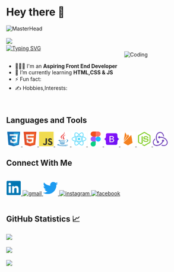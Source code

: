 # Hey there :wave:
![MasterHead](https://blogs.swarthmore.edu/its/wp-content/uploads/2022/12/github-universe-720x426.png)<br/>
<br/><img src="https://readme-typing-svg.herokuapp.com?font=Dancing+Script&size=35&pause=1000&center=true&color=d402fe&width=435&lines=I'm+Sumit+Hiras!" style="max-width: 100%;">
<br/>
<a href="https://git.io/typing-svg"><img src="https://readme-typing-svg.herokuapp.com?font=Dancing+Script&size=24&pause=1000&color=2cfe02&multiline=true&width=435&lines=I+am+an+aspiring+Frontend+Developer+from+India!" alt="Typing SVG" /></a><br/>
<img align="right" width="37%" src="https://www.wingstechsolutions.com/wp-content/uploads/2022/03/full-stack-development.gif" alt="Coding" />
<br/>

- 👩🏼‍💻 I'm an **Aspiring Front End Developer**
- 🌱 I’m currently learning **HTML,CSS & JS**
- ⚡ Fun fact:
- ✍️ Hobbies,Interests:
<br/>

## Languages and Tools
<p align="left"> 
<a href="https://www.w3schools.com/css/" target="_blank" rel="noreferrer"> <img src="https://raw.githubusercontent.com/devicons/devicon/master/icons/css3/css3-original.svg" alt="css3" width="40" height="40"/> </a>
<a href="https://www.w3schools.com/html/" target="_blank" rel="noreferrer"> <img src="https://raw.githubusercontent.com/devicons/devicon/master/icons/html5/html5-original.svg" alt="html5" width="40" height="40"/> </a> 
<a href="https://developer.mozilla.org/en-US/docs/Web/JavaScript" target="_blank" rel="noreferrer"> <img src="https://raw.githubusercontent.com/devicons/devicon/master/icons/javascript/javascript-original.svg" alt="javascript" width="40" height="40"/> </a>
<a href="https://www.java.com" target="_blank" rel="noreferrer"> <img src="https://raw.githubusercontent.com/devicons/devicon/master/icons/java/java-original.svg" alt="java" width="40" height="40"/> </a> 
<a href="https://react.dev/" target="_blank" rel="noreferrer"> <img src="https://raw.githubusercontent.com/devicons/devicon/master/icons/react/react-original.svg" alt="react" width="40" height="40"/> </a>
<a href="https://www.figma.com/" target="_blank" rel="noreferrer"> <img src="https://raw.githubusercontent.com/devicons/devicon/master/icons/figma/figma-original.svg" alt="figma" width="40" height="40"/> </a>
<a href="https://getbootstrap.com/" target="_blank" rel="noreferrer"> <img src="https://raw.githubusercontent.com/devicons/devicon/master/icons/bootstrap/bootstrap-original.svg" alt="bootstrap" width="40" height="40"/> </a> 
<a href="https://firebase.google.com/" target="_blank" rel="noreferrer"> <img src="https://raw.githubusercontent.com/devicons/devicon/master/icons/firebase/firebase-plain.svg" alt="firebase" width="40" height="40"/> </a>
 <a href="https://nodejs.org/en" target="_blank" rel="noreferrer"> <img src="https://raw.githubusercontent.com/devicons/devicon/master/icons/nodejs/nodejs-original.svg" alt="nodeJS" width="40" height="40"/> </a>
 <a href="https://redux.js.org/" target="_blank" rel="noreferrer"> <img src="https://raw.githubusercontent.com/devicons/devicon/master/icons/redux/redux-original.svg" alt="redux" width="40" height="40"/> </a>
</p>

## Connect With Me
<br/>
<div>
<a href="">
<img src="https://raw.githubusercontent.com/devicons/devicon/master/icons/linkedin/linkedin-original.svg" alt="linkedin" width="40" height="40"/>
</a>
<a href="mailto:sumithiras22@gmail.com">
<img src="https://img.icons8.com/color/1x/gmail-new.png" alt="gmail" />
</a>
<a href="">
<img src="https://raw.githubusercontent.com/devicons/devicon/master/icons/twitter/twitter-original.svg" alt="twitter" width="40" height="40"/>
</a>
<a href="">
<img src="https://img.icons8.com/color/1x/instagram-new.png" alt="instagram" />
</a>
 <a href="">
<img src="https://img.icons8.com/fluency/1x/facebook-new.png" alt="facebook" />
</a>
</div>
</br>

## GitHub Statistics 📈
<p align="center">
 
   <img align="center" src="https://github-readme-streak-stats.herokuapp.com/?user=sumit7057416306&theme=radical" /><br/><br/>
   <img align="center" src="https://github-readme-stats.vercel.app/api/top-langs?username=sumit7057416306&show_icons=true&locale=en&layout=compact&theme=radical" /><br/><br/>
  <img align="center" src="https://github-readme-stats.vercel.app/api?username=sumit7057416306&show_icons=true&theme=radical" />
</p>

<!--
**sumit7057416306/sumit7057416306** is a ✨ _special_ ✨ repository because its `README.md` (this file) appears on your GitHub profile
-->
